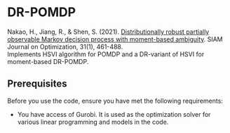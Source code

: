# DR-POMDP
Nakao, H., Jiang, R., &amp; Shen, S. (2021). [Distributionally robust partially observable Markov decision process with moment-based ambiguity](https://epubs.siam.org/doi/10.1137/19M1268410). SIAM Journal on Optimization, 31(1), 461-488.
\
Implements HSVI algorithm for POMDP and a DR-variant of HSVI for moment-based DR-POMDP.


## Prerequisites

Before you use the code, ensure you have met the following requirements:
* You have access of Gurobi. It is used as the optimization solver for various linear programming and models in the code.
